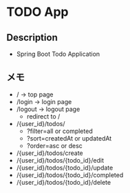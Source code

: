 # TODO App

## Description
- Spring Boot Todo Application

## メモ
- / -> top page
- /login -> login page
- /logout -> logout page
  - redirect to /
- /{user_id}/todos/
  - ?filter=all or completed
  - ?sort=createdAt or updatedAt
  - ?order=asc or desc
- /{user_id}/todos/create
- /{user_id}/todos/{todo_id}/edit
- /{user_id}/todos/{todo_id}/update
- /{user_id}/todos/{todo_id}/completed
- /{user_id}/todos/{todo_id}/delete
